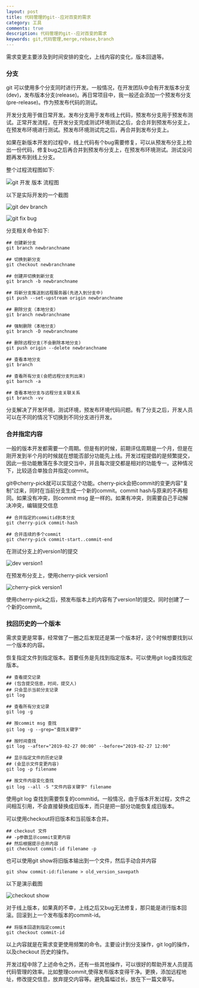 ```yaml
---
layout: post
title: 代码管理的git--应对百变的需求
category: 工具
comments: true
description: 代码管理的git--应对百变的需求
keywords: git,代码管理,merge,rebase,branch
---
```


需求变更主要涉及到时间安排的变化，上线内容的变化，版本回退等。

### 分支

git 可以使用多个分支同时进行开发。一般情况，在开发团队中会有开发版本分支(dev)，发布版本分支(release)。再日常项目中，我一般还会添加一个预发布分支(pre-release)。作为预发布代码的测试。

开发分支用于做日常开发。发布分支用于发布线上代码，预发布分支用于预发布测试。正常开发流程，在开发分支完成测试环境测试之后，会合并到预发布分支上，在预发布环境进行测试。预发布环境测试完之后，再合并到发布分支上。

如果在新版本开发的过程中，线上代码有个bug需要修复，可以从预发布分支上检出一份代码，修复bug之后再合并到预发布分支上，在预发布环境测试。测试没问题再发布到线上分支。

整个过程流程图如下:

![git 开发 版本 流程图](http://blog.static.aiaiaini.com/20190227be04a6d438bc653327104cea31353c91_git_release_branchs.jpg)

以下是实际开发的一个截图


![git dev branch](http://blog.static.aiaiaini.com/20190227be04a6d438bc653327104cea31353c91_git_branch.jpg)


![git fix bug](http://blog.static.aiaiaini.com/20190227be04a6d438bc653327104cea31353c91_merge_fix_bug.jpg)


分支相关命令如下:

```
## 创建新分支
git branch newbranchname 

## 切换到新分支
git checkout newbranchname

## 创建并切换到新分支
git branch -b newbranchname

## 将新分支推送到远程服务器(先进入到分支中)
git push --set-upstream origin newbranchname

## 删除分支（本地分支）
git branch newbranchname

## 强制删除（本地分支）
git branch -D newbranchname

## 删除远程分支(不会删除本地分支)
git push origin --delete newbranchname

## 查看本地分支
git branch 

## 查看所有分支(会把远程分支列出来)
git barnch -a

## 查看本地分支与远程分支关联关系
git branch -vv

```

分支解决了开发环境，测试环境，预发布环境代码问题。有了分支之后，开发人员可以在不同的情况下切换到不同分支进行开发。


### 合并指定内容

一般的版本开发都需要一个周期。但是有的时候，前期评估周期是一个月，但是在刚开发到半个月的时候就在想能否部分功能先上线。开发过程提倡的是频繁提交，因此一些功能散落在多次提交当中，并且每次提交都是相对的功能专一。这种情况下，比较适合单独合并指定commit。

git中cherry-pick就可以实现这个功能。cherry-pick会把commit的变更内容"复制"过来，同时在当前分支生成一个新的commit。commit hash与原来的不再相同。如果没有冲突，则commit msg 是一样的。如果有冲突，则需要自己手动解决冲突，编辑提交信息

```
## 合并指定的commitid到本分支
git cherry-pick commit-hash

## 合并连续的多个commit
git cherry-pick commit-start..commit-end
```

在测试分支上的version1的提交

![dev version1](http://blog.static.aiaiaini.com/dev_version1_20190227552cebb14aac549650a16a9c5c9114ac.jpg)

在预发布分支上，使用cherry-pick version1

![cherry-pick version1](http://blog.static.aiaiaini.com/cherry-pick_20190227552cebb14aac549650a16a9c5c9114ac.jpg)

使用cherry-pick之后，预发布版本上的内容有了version1的提交。同时创建了一个新的commit。


### 找回历史的一个版本

需求变更是常事，经常做了一圈之后发现还是第一个版本好，这个时候想要找到以一个版本的内容。

恢复指定文件到指定版本。首要任务是先找到指定版本。可以使用git log查找指定版本。

```
## 查看提交记录
## (包含提交信息，时间，提交人)
## 只会显示当前分支记录
git log

## 查看所有分支记录
git log -g

## 按commit msg 查找
git log -g --grep="查找关键字"

## 按时间查找
git log --after="2019-02-27 00:00" --before="2019-02-27 12:00"

## 显示指定文件的历史记录
## (会显示文件变更内容)
git log -p filename

## 按文件内容变化查找
git log --all -S "文件内容关键字" filename

```

使用git log 查找到需要恢复的commitid。一般情况，由于版本开发过程，文件之间相互引用，不会直接替换成旧版本，而只是把一部分功能恢复成旧版本。

可以使用checkout将旧版本和当前版本合并。

```
## checkout 文件 
## -p参数显示commit变更内容
## 然后根据提示合并内容
git checkout commit-id filename -p

```

也可以使用git show将旧版本输出到一个文件，然后手动合并内容

```
git show commit-id:filename > old_version_savepath
```

以下是演示截图

![checkout show](http://blog.static.aiaiaini.com/checkout_show_20190227a02de833176ce5ea36ffbcfcb5e1ed41.jpg)


对于线上版本，如果真的不幸，上线之后又bug无法修复，那只能是进行版本回滚。回滚到上一个发布版本的commit-id。

```
## 将版本回退到指定commit
git checkout commit-id
```


以上内容就是在需求变更使用频繁的命令。主要设计到分支操作，git log的操作，以及checkout 历史的操作。

开发过程中除了上述命令之外，还有一些其他操作，可以很好的帮助开发人员提高代码管理的效率。比如整理commit,使得发布版本变得干净。更换，添加远程地址，修改提交信息，放弃提交内容等。避免篇幅过长，放在下一篇文章写。



